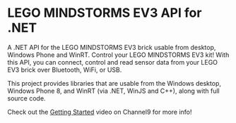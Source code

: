 # LEGO MINDSTORMS EV3 API for .NET

A .NET API for the LEGO MINDSTORMS EV3 brick usable from desktop, Windows Phone and WinRT.  Control your LEGO MINDSTORMS EV3 kit! With this API, you can connect, control and read sensor data from your LEGO EV3 brick over Bluetooth, WiFi, or USB. 

This project provides libraries that are usable from the Windows desktop, Windows Phone 8, and WinRT (via .NET, WinJS and C++), along with full source code.

Check out the [Getting Started](https://channel9.msdn.com/posts/LEGO-Mindstorms-EV3-API) video on Channel9 for more info!
